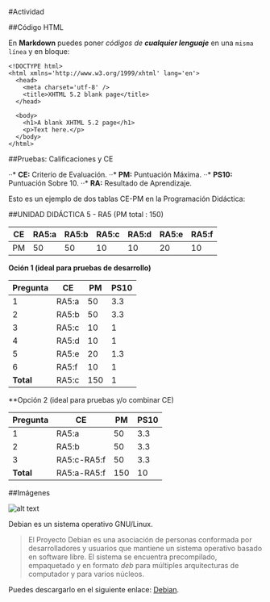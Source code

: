 #Actividad



##Código HTML


En **Markdown** puedes poner _códigos de **cualquier lenguaje**_ en una `misma línea` y en bloque:

```
<!DOCTYPE html>
<html xmlns='http://www.w3.org/1999/xhtml' lang='en'>
  <head>
    <meta charset='utf-8' />
    <title>XHTML 5.2 blank page</title>
  </head>

  <body>
    <h1>A blank XHTML 5.2 page</h1>
    <p>Text here.</p>
  </body>
</html>
```


##Pruebas: Calificaciones y CE

··* **CE:** Criterio de Evaluación.
··* **PM:** Puntuación Máxima.
··* **PS10:** Puntuación Sobre 10.
··* **RA:** Resultado de Aprendizaje.

Esto es un ejemplo de dos tablas CE-PM en la Programación Didáctica:

##UNIDAD DIDÁCTICA 5 - RA5 (PM total : 150)

CE | RA5:a | RA5:b | RA5:c | RA5:d | RA5:e | RA5:f
--- | --- | --- | --- | --- | --- | ---
PM | 50 | 50 | 10 | 10 | 20 | 10


**Oción 1 (ideal para pruebas de desarrollo)**

Pregunta | CE | PM | PS10
--- | --- | --- | ---
1 | RA5:a | 50 | 3.3
2 | RA5:b | 50 | 3.3
3 | RA5:c | 10 | 1
4 | RA5:d | 10 | 1
5 | RA5:e | 20 | 1.3
6 | RA5:f | 10 | 1
**Total** | RA5:c | 150 | 1


**Opción 2 (ideal para pruebas y/o combinar CE)

Pregunta | CE | PM | PS10
--- | --- | --- | ---
1 | RA5:a | 50 | 3.3
2 | RA5:b | 50 | 3.3
3 | RA5:c-RA5:f | 50 | 3.3
**Total** | RA5:a-RA5:f | 150 | 10


##Imágenes

![alt text](https://www.linuxadictos.com/wp-content/uploads/Debian-OpenLogo.svg_.png "debian logo")

Debian es un sistema operativo GNU/Linux.

> El Proyecto Debian es una asociación de personas conformada por desarrolladores y usuarios que mantiene un sistema operativo basado en software libre. El sistema se encuentra precompilado, empaquetado y en formato *deb* para múltiples arquitecturas de computador y para varios núcleos.

Puedes descargarlo en el siguiente enlace: [Debian](https://cdimage.debian.org/debian-cd/current/amd64/iso-cd/debian-9.3.0-amd64-netinst.iso).
